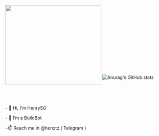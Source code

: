 
<img align="left" src="https://github.com/henrysg29/henrysg29/blob/main/20955fe1233b44e58.gif" width="300" height="250">

<br><br><br><br><br><br><br><br><br><br><br><br>![Anurag's GitHub stats](https://github-readme-stats.vercel.app/api?username=henrysg29&show_icons=true&theme=radical)

<br>
<br>
<br>
<p class="text-center"> - 👋 Hi, I’m HenrySG </p>
<p class="text-center">- 👀 I’m a BuildBot 
<p class="text-center">-📫 Reach me in @henztz ( Telegram )

<!---
henrysg29/henrysg29 is a ✨ special ✨ repository because its `README.md` (this file) appears on your GitHub profile.
You can click the Preview link to take a look at your changes.
--->
